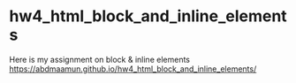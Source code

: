 # hw4_html_block_and_inline_elements
Here is my assignment on block &amp; inline elements
https://abdmaamun.github.io/hw4_html_block_and_inline_elements/
